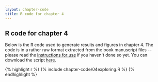 ```yaml
---
layout: chapter-code
title: R code for chapter 4
---
```


## R code for chapter 4
Below is the R code used to generate results and figures in chapter 4.
The code is in a rather raw format extracted from the book manuscript files -- please read the [instructions for use](../chapter-code.html) if you haven't done so yet.
You can download the script <a href='https://raw.githubusercontent.com/spatstat/book/gh-pages/_includes/chapter-code/04exploring.R' target=_blank>here</a>.

{% highlight r %}
{% include chapter-code/04exploring.R %}
{% endhighlight %}
